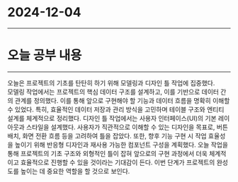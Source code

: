 # 2024-12-04
---

# 오늘 공부 내용

---
오늘은 프로젝트의 기초를 탄탄히 하기 위해 모델링과 디자인 틀 작업에 집중했다. <br>
모델링 작업에서는 프로젝트의 핵심 데이터 구조를 설계하고, 이를 기반으로 데이터 간의 관계를 정의했다. 이를 통해 앞으로 구현해야 할 기능과 데이터 흐름을 명확히 이해할 수 있었다.
특히, 효율적인 데이터 저장과 관리 방식을 고민하며 테이블 구조와 엔티티 설계를 체계적으로 정리했다.
디자인 틀 작업에서는 사용자 인터페이스(UI)의 기본 레이아웃과 스타일을 설계했다.
사용자가 직관적으로 이해할 수 있는 디자인을 목표로, 버튼 배치, 화면 전환 흐름 등을 고려하여 틀을 잡았다.
또한, 향후 기능 구현 시 작업 효율성을 높이기 위해 반응형 디자인과 재사용 가능한 컴포넌트 구성을 계획했다.
오늘 작업을 통해 프로젝트의 기초 구조와 외형적인 틀이 잡혀 앞으로의 구현 과정에서 더욱 체계적이고 효율적으로 진행할 수 있을 것이라는 기대감이 든다.
이번 단계가 프로젝트의 완성도를 높이는 데 중요한 역할을 할 것으로 보인다.



